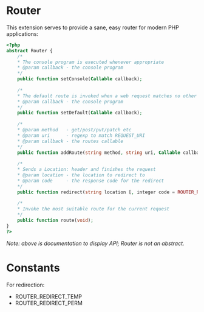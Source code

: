 Router
======

This extension serves to provide a sane, easy router for modern PHP applications:

```php
<?php
abstract Router {
	/*
	* The console program is executed whenever appropriate
	* @param callback - the console program
	*/
	public function setConsole(Callable callback);
	
	/*
	* The default route is invoked when a web request matches no other route
	* @param callback - the console program
	*/
	public function setDefault(Callable callback);
	
	/*
	* @param method   - get/post/put/patch etc
	* @param uri	  - regexp to match REQUEST_URI
	* @param callback - the routes callable
	*/
	public function addRoute(string method, string uri, Callable callback);
	
	/*
	* Sends a Location: header and finishes the request
	* @param location - the location to redirect to
	* @param code     - the response code for the redirect
	*/
	public function redirect(string location [, integer code = ROUTER_REDIRECT_TEMP]);
	
	/*
	* Invoke the most suitable route for the current request
	*/
	public function route(void);
}
?>
```

*Note: above is documentation to display API; Router is not an abstract.*

Constants
=========

For redirection:

  - ROUTER_REDIRECT_TEMP
  - ROUTER_REDIRECT_PERM
